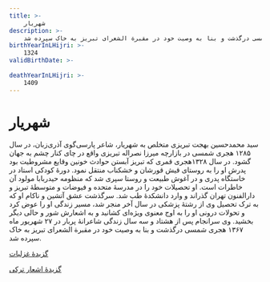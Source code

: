 ```yaml
---
title: >-
    شهریار
description: >-
    سید محمدحسین بهجت تبریزی متخلص به شهریار، شاعر پارسی‌گوی آذری‌زبان، در سال ۱۲۸۵ هجری شمسی در بازارچه میرزا نصراله تبریزی واقع در چای کنار چشم به جهان گشود. در سال ۱۳۲۸هجری قمری که تبریز آبستن حوادث خونین وقایع مشروطیت بود پدرش او را به روستای قیش قورشان  و خشکناب منتقل نمود. دورهٔ کودکی استاد در خاستگاه پدری و در آغوش طبیعت و روستا سپری شد که منظومه حیدربابا مولود آن خاطرات است. او تحصیلات خود را در مدرسهٔ متحده و فیوضات و متوسطهٔ تبریز و دارالفنون تهران گذراند و وارد دانشکدهٔ طب شد. سرگذشت عشق آتشین و ناکام او که به ترک تحصیل وی از رشتهٔ پزشکی در سال آخر منجر شد، مسیر زندگی او را عوض کرد و تحولات درونی او را به اوج معنوی ویژه‌ای کشانید و به اشعارش شور و حالی دیگر بخشید. وی سرانجام پس از هشتاد و سه سال زندگی شاعرانهٔ پربار در ۲۷ شهریور ماه ۱۳۶۷ هجری شمسی درگذشت و بنا به وصیت خود در مقبرة الشعرای تبریز به خاک سپرده شد.
birthYearInLHijri: >-
    1324
validBirthDate: >-
    
deathYearInLHijri: >-
    1409
---
```

# شهریار

سید محمدحسین بهجت تبریزی متخلص به شهریار، شاعر پارسی‌گوی آذری‌زبان، در سال ۱۲۸۵ هجری شمسی در بازارچه میرزا نصراله تبریزی واقع در چای کنار چشم به جهان گشود. در سال ۱۳۲۸هجری قمری که تبریز آبستن حوادث خونین وقایع مشروطیت بود پدرش او را به روستای قیش قورشان  و خشکناب منتقل نمود. دورهٔ کودکی استاد در خاستگاه پدری و در آغوش طبیعت و روستا سپری شد که منظومه حیدربابا مولود آن خاطرات است. او تحصیلات خود را در مدرسهٔ متحده و فیوضات و متوسطهٔ تبریز و دارالفنون تهران گذراند و وارد دانشکدهٔ طب شد. سرگذشت عشق آتشین و ناکام او که به ترک تحصیل وی از رشتهٔ پزشکی در سال آخر منجر شد، مسیر زندگی او را عوض کرد و تحولات درونی او را به اوج معنوی ویژه‌ای کشانید و به اشعارش شور و حالی دیگر بخشید. وی سرانجام پس از هشتاد و سه سال زندگی شاعرانهٔ پربار در ۲۷ شهریور ماه ۱۳۶۷ هجری شمسی درگذشت و بنا به وصیت خود در مقبرة الشعرای تبریز به خاک سپرده شد.

[گزیدهٔ غزلیات](/شهریار/گزیده-غزلیات)

[گزیدهٔ اشعار ترکی](/شهریار/گزیده-اشعار-ترکی)
